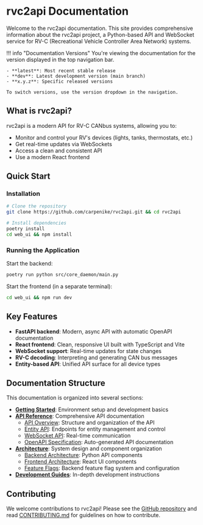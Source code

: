 # rvc2api Documentation

Welcome to the rvc2api documentation. This site provides comprehensive information about the rvc2api project, a Python-based API and WebSocket service for RV-C (Recreational Vehicle Controller Area Network) systems.

!!! info "Documentation Versions"
You're viewing the documentation for the version displayed in the top navigation bar.

    - **latest**: Most recent stable release
    - **dev**: Latest development version (main branch)
    - **x.y.z**: Specific released versions

    To switch versions, use the version dropdown in the navigation.

## What is rvc2api?

rvc2api is a modern API for RV-C CANbus systems, allowing you to:

- Monitor and control your RV's devices (lights, tanks, thermostats, etc.)
- Get real-time updates via WebSockets
- Access a clean and consistent API
- Use a modern React frontend

## Quick Start

### Installation

```bash
# Clone the repository
git clone https://github.com/carpenike/rvc2api.git && cd rvc2api

# Install dependencies
poetry install
cd web_ui && npm install
```

### Running the Application

Start the backend:

```bash
poetry run python src/core_daemon/main.py
```

Start the frontend (in a separate terminal):

```bash
cd web_ui && npm run dev
```

## Key Features

- **FastAPI backend**: Modern, async API with automatic OpenAPI documentation
- **React frontend**: Clean, responsive UI built with TypeScript and Vite
- **WebSocket support**: Real-time updates for state changes
- **RV-C decoding**: Interpreting and generating CAN bus messages
- **Entity-based API**: Unified API surface for all device types

## Documentation Structure

This documentation is organized into several sections:

- [**Getting Started**](development-environments.md): Environment setup and development basics
- [**API Reference**](api/index.md): Comprehensive API documentation
  - [API Overview](api/overview.md): Structure and organization of the API
  - [Entity API](api/entities.md): Endpoints for entity management and control
  - [WebSocket API](api/websocket.md): Real-time communication
  - [OpenAPI Specification](api/openapi.md): Auto-generated API documentation
- [**Architecture**](architecture/overview.md): System design and component organization
  - [Backend Architecture](architecture/backend.md): Python API components
  - [Frontend Architecture](architecture/frontend.md): React UI components
  - [Feature Flags](../architecture/feature-flags.md): Backend feature flag system and configuration
- [**Development Guides**](frontend-development.md): In-depth development instructions

## Contributing

We welcome contributions to rvc2api! Please see the [GitHub repository](https://github.com/carpenike/rvc2api) and read [CONTRIBUTING.md](https://github.com/carpenike/rvc2api/blob/main/CONTRIBUTING.md) for guidelines on how to contribute.
